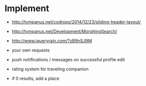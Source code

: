 # Implement
* http://tympanus.net/codrops/2014/12/23/sliding-header-layout/
* http://tympanus.net/Development/MorphingSearch/
* http://www.jqueryrain.com/?zB9nSJ9M

* your own requests
* push notifications / messages on successful profile edit
* rating system for traveling companion
* if 0 results, add a place
